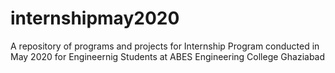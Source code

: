 # internshipmay2020
A repository of programs and projects for Internship Program conducted in May 2020 for Engineernig Students at ABES Engineering College Ghaziabad 
